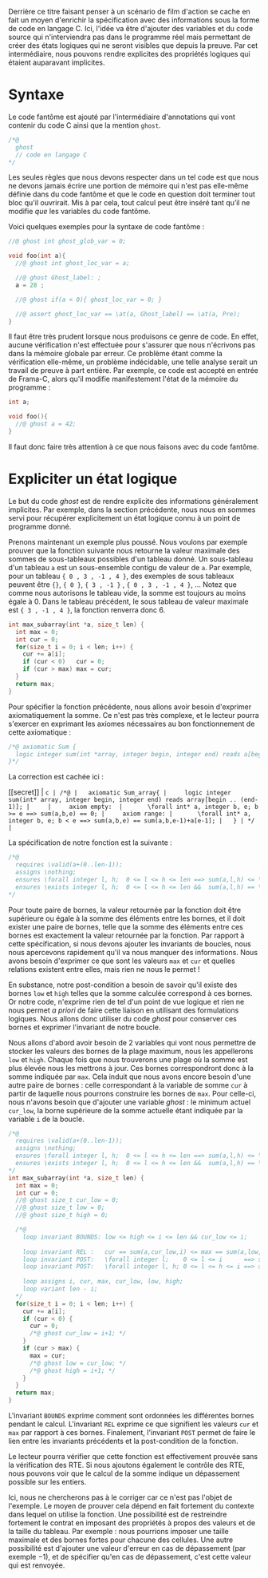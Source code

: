 Derrière ce titre faisant penser à un scénario de film d'action se cache en fait
un moyen d'enrichir la spécification avec des informations sous la forme de code
en langage C. Ici, l'idée va être d'ajouter des variables et du code source qui
n'interviendra pas dans le programme réel mais permettant de créer des états 
logiques qui ne seront visibles que depuis la preuve. Par cet intermédiaire, 
nous pouvons rendre explicites des propriétés logiques qui étaient auparavant
implicites.

# Syntaxe

Le code fantôme est ajouté par l'intermédiaire d'annotations qui vont contenir 
du code C ainsi que la mention ```ghost```. 

```c
/*@
  ghost
  // code en langage C
*/
```

Les seules règles que nous devons respecter dans un tel code est que nous ne 
devons jamais écrire une portion de mémoire qui n'est pas elle-même définie dans
du code fantôme et que le code en question doit terminer tout bloc qu'il ouvrirait.
Mis à par cela, tout calcul peut être inséré tant qu’il ne modifie *que* les variables
du code fantôme.

Voici quelques exemples pour la syntaxe de code fantôme :

```c
//@ ghost int ghost_glob_var = 0;

void foo(int a){
  //@ ghost int ghost_loc_var = a;

  //@ ghost Ghost_label: ;
  a = 28 ;

  //@ ghost if(a < 0){ ghost_loc_var = 0; }

  //@ assert ghost_loc_var == \at(a, Ghost_label) == \at(a, Pre);
}
```

Il faut être très prudent lorsque nous produisons ce genre de code. En effet, 
aucune vérification n'est effectuée pour s'assurer que nous n'écrivons pas dans
la mémoire globale par erreur. Ce problème étant comme la vérification elle-même, 
un problème indécidable, une telle analyse serait un travail de preuve à part 
entière. Par exemple, ce code est accepté en entrée de Frama-C, alors qu'il 
modifie manifestement l'état de la mémoire du programme :

```c
int a;

void foo(){
  //@ ghost a = 42;
}
```

Il faut donc faire très attention à ce que nous faisons avec du code fantôme.

# Expliciter un état logique

Le but du code *ghost* est de rendre explicite des informations généralement 
implicites. Par exemple, dans la section précédente, nous nous en sommes servi
pour récupérer explicitement un état logique connu à un point de programme 
donné. 

Prenons maintenant un exemple plus poussé. Nous voulons par exemple prouver que
la fonction suivante nous retourne la valeur maximale des sommes de sous-tableaux possibles d'un tableau donné. Un sous-tableau d'un tableau `a` est un
sous-ensemble contigu de valeur de `a`. Par exemple, pour un tableau ```{ 0 , 3 , -1 , 4 }```,
des exemples de sous tableaux peuvent être ```{}```, ```{ 0 }```, ```{ 3 , -1 }```
, ```{ 0 , 3 , -1 , 4 }```, ... Notez que comme nous autorisons le tableau vide,
la somme est toujours au moins égale à 0. Dans le tableau précédent, le sous 
tableau de valeur maximale est ```{ 3 , -1 , 4 }```, la fonction renverra donc 6.

```c
int max_subarray(int *a, size_t len) {
  int max = 0;
  int cur = 0;
  for(size_t i = 0; i < len; i++) {
    cur += a[i];
    if (cur < 0)   cur = 0;
    if (cur > max) max = cur;
  }
  return max;
}
```

Pour spécifier la fonction précédente, nous allons avoir besoin d'exprimer 
axiomatiquement la somme. Ce n'est pas très complexe, et le lecteur pourra
s'exercer en exprimant les axiomes nécessaires au bon fonctionnement de cette 
axiomatique :

```c
/*@ axiomatic Sum {
  logic integer sum(int *array, integer begin, integer end) reads a[begin..(end-1)];
}*/
```

La correction est cachée ici :

[[secret]]
| ```c
| /*@
|   axiomatic Sum_array{
|     logic integer sum(int* array, integer begin, integer end) reads array[begin .. (end-1)];
|    
|     axiom empty: 
|       \forall int* a, integer b, e; b >= e ==> sum(a,b,e) == 0;
|     axiom range:
|       \forall int* a, integer b, e; b < e ==> sum(a,b,e) == sum(a,b,e-1)+a[e-1];
|   }
| */
| ```

La spécification de notre fonction est la suivante :

```c
/*@ 
  requires \valid(a+(0..len-1));
  assigns \nothing;
  ensures \forall integer l, h;  0 <= l <= h <= len ==> sum(a,l,h) <= \result;
  ensures \exists integer l, h;  0 <= l <= h <= len &&  sum(a,l,h) == \result;
*/
```

Pour toute paire de bornes, la valeur retournée par la fonction doit être 
supérieure ou égale à la somme des éléments entre les bornes, et il doit exister 
une paire de bornes, telle que la somme des éléments entre ces bornes est 
exactement la valeur retournée par la fonction. Par rapport à cette spécification,
si nous devons ajouter les invariants de boucles, nous nous apercevons rapidement 
qu'il va nous manquer des informations. Nous avons besoin d'exprimer ce que sont
les valeurs ```max``` et ```cur``` et quelles relations existent entre elles,
mais rien ne nous le permet !

En substance, notre post-condition a besoin de savoir qu'il existe des 
bornes ```low``` et ```high``` telles que la somme calculée correspond à ces bornes. 
Or notre code, n'exprime rien de tel d'un point de vue logique et rien ne nous 
permet *a priori* de faire cette liaison en utilisant des formulations logiques.
Nous allons donc utiliser du code *ghost* pour conserver ces bornes et exprimer 
l'invariant de notre boucle.

Nous allons d'abord avoir besoin de 2 variables qui vont nous permettre de stocker
les valeurs des bornes de la plage maximum, nous les appellerons ```low``` 
et ```high```. Chaque fois que nous trouverons une plage où la somme est plus 
élevée nous les mettrons à jour. Ces bornes correspondront donc à la somme indiquée
par ```max```. Cela induit que nous avons encore besoin d'une autre paire de 
bornes : celle correspondant à la variable de somme ```cur``` à partir de laquelle 
nous pourrons construire les bornes de ```max```. Pour celle-ci, nous n'avons 
besoin que d'ajouter une variable *ghost* : le minimum actuel ```cur_low```, la 
borne supérieure de la somme actuelle étant indiquée par la variable ```i``` de la 
boucle.

```c
/*@ 
  requires \valid(a+(0..len-1));
  assigns \nothing;
  ensures \forall integer l, h;  0 <= l <= h <= len ==> sum(a,l,h) <= \result;
  ensures \exists integer l, h;  0 <= l <= h <= len &&  sum(a,l,h) == \result;
*/
int max_subarray(int *a, size_t len) {
  int max = 0;
  int cur = 0;
  //@ ghost size_t cur_low = 0; 
  //@ ghost size_t low = 0;
  //@ ghost size_t high = 0; 

  /*@ 
    loop invariant BOUNDS: low <= high <= i <= len && cur_low <= i;
    
    loop invariant REL :   cur == sum(a,cur_low,i) <= max == sum(a,low,high);
    loop invariant POST:   \forall integer l;    0 <= l <= i      ==> sum(a,l,i) <= cur;
    loop invariant POST:   \forall integer l, h; 0 <= l <= h <= i ==> sum(a,l,h) <= max;
   
    loop assigns i, cur, max, cur_low, low, high;
    loop variant len - i; 
  */
  for(size_t i = 0; i < len; i++) {
    cur += a[i];
    if (cur < 0) {
      cur = 0;
      /*@ ghost cur_low = i+1; */
    }
    if (cur > max) {
      max = cur;
      /*@ ghost low = cur_low; */
      /*@ ghost high = i+1; */
    }
  }
  return max;
}
```

L'invariant ```BOUNDS``` exprime comment sont ordonnées les différentes bornes 
pendant le calcul. L'invariant ```REL``` exprime ce que signifient les 
valeurs ```cur``` et ```max``` par rapport à ces bornes. Finalement, 
l'invariant ```POST``` permet de faire le lien entre les invariants précédents 
et la post-condition de la fonction.

Le lecteur pourra vérifier que cette fonction est effectivement prouvée sans la
vérification des RTE. Si nous ajoutons également le contrôle des RTE, nous pouvons
voir que le calcul de la somme indique un dépassement possible sur les entiers.

Ici, nous ne chercherons pas à le corriger car ce n'est pas l'objet de l'exemple.
Le moyen de prouver cela dépend en fait fortement du contexte dans lequel on 
utilise la fonction. Une possibilité est de restreindre fortement le contrat en
imposant des propriétés à propos des valeurs et de la taille du tableau. Par 
exemple : nous pourrions imposer une taille maximale et des bornes fortes pour
chacune des cellules. Une autre possibilité est d'ajouter une valeur d'erreur
en cas de dépassement (par exemple $-1$), et de spécifier qu'en cas de 
dépassement, c'est cette valeur qui est renvoyée.